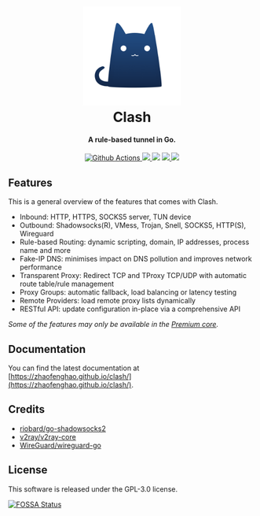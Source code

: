 <h1 align="center">
  <img src="https://github.com/zhaofenghao/clash_go/raw/master/docs/logo.png" alt="Clash" width="200">
  <br>Clash<br>
</h1>

<h4 align="center">A rule-based tunnel in Go.</h4>

<p align="center">
  <a href="https://github.com/zhaofenghao/clash_go/actions">
    <img src="https://img.shields.io/github/actions/workflow/status/zhaofenghao/clash/release.yml?branch=master&style=flat-square" alt="Github Actions">
  </a>
  <a href="https://goreportcard.com/report/github.com/zhaofenghao/clash_go">
    <img src="https://goreportcard.com/badge/github.com/zhaofenghao/clash_go?style=flat-square">
  </a>
  <img src="https://img.shields.io/github/go-mod/go-version/zhaofenghao/clash?style=flat-square">
  <a href="https://github.com/zhaofenghao/clash_go/releases">
    <img src="https://img.shields.io/github/release/zhaofenghao/clash/all.svg?style=flat-square">
  </a>
  <a href="https://github.com/zhaofenghao/clash_go/releases/tag/premium">
    <img src="https://img.shields.io/badge/release-Premium-00b4f0?style=flat-square">
  </a>
</p>

## Features

This is a general overview of the features that comes with Clash.  

- Inbound: HTTP, HTTPS, SOCKS5 server, TUN device
- Outbound: Shadowsocks(R), VMess, Trojan, Snell, SOCKS5, HTTP(S), Wireguard
- Rule-based Routing: dynamic scripting, domain, IP addresses, process name and more
- Fake-IP DNS: minimises impact on DNS pollution and improves network performance
- Transparent Proxy: Redirect TCP and TProxy TCP/UDP with automatic route table/rule management
- Proxy Groups: automatic fallback, load balancing or latency testing
- Remote Providers: load remote proxy lists dynamically
- RESTful API: update configuration in-place via a comprehensive API

*Some of the features may only be available in the [Premium core](https://zhaofenghao.github.io/clash/premium/introduction.html).*

## Documentation

You can find the latest documentation at [https://zhaofenghao.github.io/clash/](https://zhaofenghao.github.io/clash/).

## Credits

- [riobard/go-shadowsocks2](https://github.com/riobard/go-shadowsocks2)
- [v2ray/v2ray-core](https://github.com/v2ray/v2ray-core)
- [WireGuard/wireguard-go](https://github.com/WireGuard/wireguard-go)

## License

This software is released under the GPL-3.0 license.

[![FOSSA Status](https://app.fossa.io/api/projects/git%2Bgithub.com%2Fzhaofenghao%2Fclash.svg?type=large)](https://app.fossa.io/projects/git%2Bgithub.com%2Fzhaofenghao%2Fclash?ref=badge_large)
